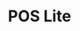 ---
layout: post
title: "POS Lite"
description: "Bookkeeping app for small & medium scale businesses"
image: "pos-lite/hero.png"
tags: [branding]

partials:
  
  - name    : section-image-full-width
    image   : pos-lite/pos-lite-hero.png
    alt     : full-width-image

  - name    : section-content
    columns :
        - column      : col-md-8 col-sm-12
          heading     : About
          description : |
            POS Lite is a complete account management app, built for small and medium scale businesses. This app caters to almost all your business needs so you can easily replace it with your physical Bahi Khata/Khata Book/Len den or Ledger.  It is 100% Safe, Secure and reliable, completely free and works offline. So you don’t have to worry about losing your sales data or internet connectivity.
          Download app : https://play.google.com/store/apps/details?id=com.skyinnolabs.poslite&hl=en_US
  - name    : section-quote
    class   : bg_gray text-center
    columns :
        - column      : col-md-6 col-12 mx-auto
          quote       : |
            So far the feedback from the users have been good. And there are already more than 100+ active users. 
          description : |
            A detailed case study is coming out soon. Still want to have a look? 
          link        : mailto:niranjangupta.jun3@gmail.com
          link-text   : Get in touch

---
